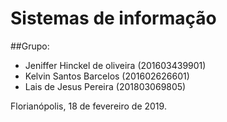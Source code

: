 # Sistemas de informação

##Grupo: 
- Jeniffer Hinckel de oliveira (201603439901)
- Kelvin Santos Barcelos (201602626601)
- Lais de Jesus Pereira (201803069805)

Florianópolis, 18 de fevereiro de 2019. 


